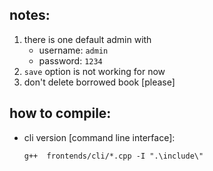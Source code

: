 ## notes:
1. there is one default admin with
   * username: `admin`
   * password: `1234`
2. `save` option is not working for now
3. don't delete borrowed book [please]

## how to compile:
* cli version [command line interface]:
  ```
  g++  frontends/cli/*.cpp -I ".\include\"
  ```